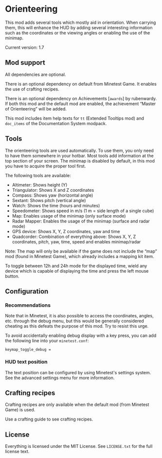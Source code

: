 # Orienteering
This mod adds several tools which mostly aid in orientation. When carrying them,
this will enhance the HUD by adding several interesting information such as the
coordinates or the viewing angles or enabling the use of the minimap.

Current version: 1.7

## Mod support
All dependencies are optional.

There is an optional dependency on default from Minetest Game.
It enables the use of crafting recipes.

There is an optional dependency on Achievements [`awards`] by rubenwardy. If
both this mod and the default mod are enabled, the achievement “Master of
Orienteering” will be added.

This mod includes item help texts for `tt` (Extended Tooltips mod)
and `doc_items` of the Documentation System modpack.

## Tools
The orienteering tools are used automatically. To use them, you only need to
have them somewhere in your hotbar. Most tools add information at the top
section of your screen. The minimap is disabled by default, in this mod
you have to acquire the proper tool first.

The following tools are available:

* Altimeter: Shows height (Y)
* Triangulator: Shows X and Z coordinates
* Compass: Shows yaw (horizontal angle)
* Sextant: Shows pitch (vertical angle)
* Watch: Shows the time (hours and minutes)
* Speedometer: Shows speed in m/s (1 m = side length of a single cube)
* Map: Enables usage of the minimap (only surface mode)
* Radar Mapper: Enables the usage of the minimap (surface and radar mode)
* GPS device: Shows X, Y, Z coordinates, yaw and time
* Quadcorder: Combination of everything above: Shows X, Y, Z coordinates, pitch,
  yaw, time, speed and enables minimap/radar

Note: The map will only be available if the game does not include the “map” mod
(found in Minetest Game), which already includes a mapping kit item.

To toggle between 12h and 24h mode for the displayed time, wield any device
which is capable of displaying the time and press the left mouse button.

## Configuration
### Recommendations
Note that in Minetest, it is also possible to access the coordinates, angles,
etc. through the debug menu, but this would be generally considered cheating as
this defeats the purpose of this mod. Try to resist this urge.

To avoid accidentally enabling debug display with a key press, you can add the
following line into your `minetest.conf`:

    keymap_toggle_debug = 

### HUD text position
The text position can be configured by using Minetest's settings system. See
the advanced settings menu for more information.

## Crafting recipes
Crafting recipes are only available when the default mod (from Minetest Game) is used.

Use a crafting guide to see crafting recipes.

## License
Everything is licensed under the MIT License. See `LICENSE.txt` for the full license text.

